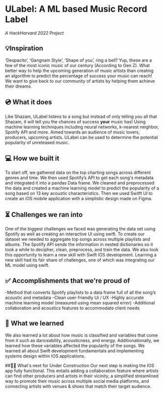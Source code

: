 # ULabel: A ML based Music Record Label 
*A HackHarvard 2022 Project*

## 💡Inspiration
‘Despacito’, ‘Gangnam Style’, ‘Shape of you’, ring a bell? Yup, these are a few of the most iconic music of our century (According to Gen Z). What better way to help the upcoming generation of music artists than creating an algorithm to predict the percentage of success your music can reach! We want to give back to our community of artists by helping them achieve their dreams. 

## 💿 What it does
Like Shazam, ULabel listens to a song but instead of only telling you all that Shazam, it will tell you the chances of success **your** music has! Using machine learning techniques including neural networks, k-nearest neighbor, Spotify API and more. Aimed towards an audience of music lovers, producers, upcoming artists. ULabel can be used to determine the potential popularity of unreleased music. 

## 💻 How we built it
To start off, we gathered data on the top charting songs across different genres and time. We then used Spotify’s API to get each song's metadata and integrated it into a pandas Data frame. We cleaned and preprocessed the data and created a machine learning model to predict the popularity of a song based on 13 key acoustic characteristics. Then we used Switft UI to create an iOS mobile application with a simplistic design made on Figma. 

## ⏳ Challenges we ran into
One of the biggest challenges we faced was generating the data set using Spotify as well as creating an interactive UI using swift. To create our dataset we needed to aggregate top songs across multiple playlists and albums. The Spotify API sends the information in nested dictionaries so it took a while to decipher, clean, preprocess, and train the data. We also took this opportunity to learn a new skill with Swift IOS development. Learning a new skill had its fair share of challenges, one of which was integrating our ML model using swift.  

## ✅ Accomplishments that we're proud of
-Method that converts Spotify playlists to a data frame full of all the song’s acoustic and metadata
-Clean user-friendly UI / UX
-Highly accurate machine learning model (measured using mean squared error)
-Additional collaboration and acoustics features to accommodate client needs

## 🧠 What we learned
We also learned a lot about how music is classified and variables that come from it such as danceability, acousticness, and energy. Additionationally, we learned how these variables affected the popularity of the songs. We learned all about Swift development fundamentals and implementing systems design within IOS applications. 

##👷‍♂️ What's next for Under Construction
Our next step is making the IOS app fully functional. This entails adding a collaboration feature where artists can find other producers and artists in their vicinity, a simplified streamlined way to promote their music across multiple social media platforms, and connecting artists with venues & shoes that match their target audience. 
